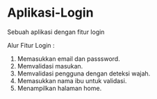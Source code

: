 # Aplikasi-Login
Sebuah aplikasi dengan fitur login

Alur Fitur Login :
1. Memasukkan email dan passsword.
2. Memvalidasi masukan.
3. Memvalidasi pengguna dengan deteksi wajah.
4. Memasukkan nama ibu untuk validasi.
5. Menampilkan halaman home.


